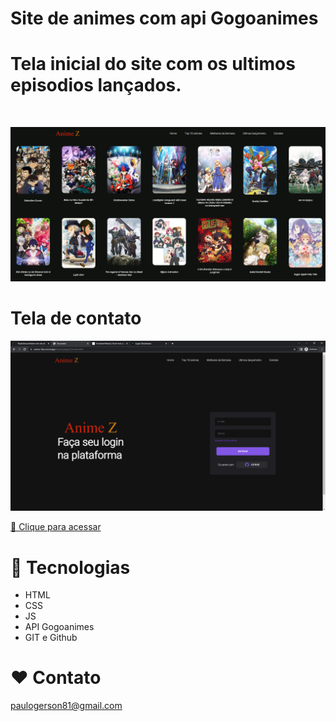 # Site de animes com api Gogoanimes

# Tela inicial do site com os ultimos episodios lançados.

<br>

![preview](./assets/img/port1.png)

# Tela de contato

![preview](./assets/img/port2.png)



[ 🔗 Clique para acessar](https://login-local-storage.vercel.app/)

# 🔧 Tecnologias

- HTML
- CSS
- JS
- API Gogoanimes
- GIT e Github

# ❤ Contato

paulogerson81@gmail.com